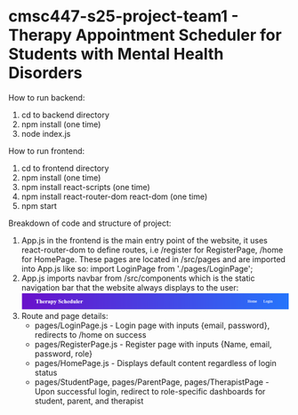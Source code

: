 # cmsc447-s25-project-team1 - Therapy Appointment Scheduler for Students with Mental Health Disorders

How to run backend:
1. cd to backend directory
2. npm install (one time)
3. node index.js

How to run frontend: 
1. cd to frontend directory
2. npm install (one time)
3. npm install react-scripts (one time)
4. npm install react-router-dom react-dom (one time)
5. npm start

Breakdown of code and structure of project:
1. App.js in the frontend is the main entry point of the website, it uses react-router-dom to define routes, i.e 
/register for RegisterPage, /home for HomePage. These pages are located in /src/pages and are imported into App.js
like so: import LoginPage from './pages/LoginPage'; 
2. App.js imports navbar from /src/components which is the static navigation bar that the website always displays to the
user: ![navbar](readme_images/nav.png)
3. Route and page details:  
    * pages/LoginPage.js - Login page with inputs {email, password}, redirects to /home on success
    * pages/RegisterPage.js - Register page with inputs {Name, email, password, role}
    * pages/HomePage.js - Displays default content regardless of login status
    * pages/StudentPage, pages/ParentPage, pages/TherapistPage - Upon successful login, redirect to role-specific 
    dashboards for student, parent, and therapist

